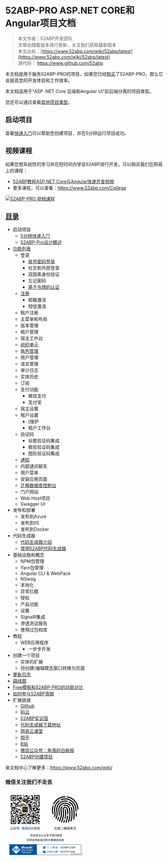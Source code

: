# 52ABP-PRO ASP.NET CORE和Angular项目文档

> 本文作者：52ABP开发团队 </br>
> 文章会随着版本进行更新，关注我们获取最新版本 </br>
> 本文出处：[https://www.52abp.com/wiki/52abp/latest](https://www.52abp.com/wiki/52abp/latest) </br>
> 源代码： https://www.github.com/52abp </br>

本文档是用于服务52ABP-PRO的项目。如果您已经[购买](https://www.52abp.com/Purchase)了52ABP-PRO，那么它会提高您的开发体验和工作效率。

本文档适用于“ASP .NET Core 后端和Angular UI”前后端分离的项目类型。

您还可以通过查看[其他项目类型](Getting-Started.md)。


## 启动项目

查看[快速入门](Getting-Started-Angular.md)可以帮助您创建项目，并在5分钟运行项目成功。


## 视频课程


如果您想系统性的学习并在短时间内学会52ABP进行开发，可以购买我们在网易上的课程：

- [52ABP教程ASP.NET Core与Angular快速开发视频](https://study.163.com/course/courseMain.htm?courseId=1006191011&share=2&shareId=400000000309007)
- 更多课程，可以查看：https://www.52abp.com/College
 

<a href="https://study.163.com/course/courseMain.htm?courseId=1006191011&share=2&shareId=400000000309007" target="_blank"><img src="https://edu-image.nosdn.127.net/0300916b-24c4-491b-9665-a0d367ac0b9e.jpg?imageView&quality=100&crop=0_0_1920_1077&thumbnail=450y250" class="img-fluid" alt="52ABP-PRO 视频课程"></a>

 
## [目录](Index-Angular.md) 

- 启动项目
  - [5分钟快速入门](Getting-Started-Angular.md)  
  - [52ABP-Pro设计概述](Overview-Angular.md)
- [功能列表](Features-Angular.md)
  - 登录
    - [账号密码登录](Features-52ABP-NG-Login.md)
    - 社交和外部登录
    - 双因素身份验证
    - 忘记密码
    - [基于令牌的认证](Features-52ABP-NG-Token-Based-Authentication.md)
  - [注册](Features-52ABP-NG-Sign-Up.md)
    - 邮箱激活
    - 短信激活
  - 租户注册
  - 主菜单和布局
  - 版本管理
  - 租户管理
  - 宿主工作台
  - [组织单元](Features-52ABP-NG-Organization-Units.md)
  - [角色管理](Features-52ABP-NG-Role-Management.md)
  - 用户管理
  - 语言管理
  - 审计日志
  - 实体历史 
  - 订阅
  - 支付功能
    - 微信支付
    - 支付宝
  - 宿主设置  
  - 租户设置  
    - [维护
    - 租户工作台
  - 验证码
    - 谷歌验证码集成
    - 极验验证码集成
    - 图形验证码集成
  - [通知](Features-52ABP-NG-Notifications.md)
  - 内部通讯聊天
  - 用户菜单 
  - 安装应用页面
  - [迁移数据库控制台   ](Migrator-Console-Application.md)
  - 门户网站
  - Web.Host项目
  - Swagger UI  
- 发布和部署
  - 发布到Azure 
  - 发布到IIS
  - 发布到Docker
- 代码生成器
  - [代码生成器介绍](52ABP-Power-Tools-Intro.md)
  - [使用52ABP代码生成器](Development-Guid-52ABP-Power.md)
- 基础设施和概念 
  - NPM包管理
  - Yarn包管理
  - Angular CLI & WebPack 
  - NSwag
  - 本地化 
  - 异常拦截 
  - 授权
  - 产品功能  
  - 设置
  - SignalR集成
  - 渗透测试报告
  - 使用过包和库
- 教程 
  - WEB应用程序
    - 一步步开发
- 创建一个项目  
    - 实体的扩展
    - 将创建/编辑模态窗口转换为页面
- [更新日志](Change-Logs.md)
- [路线图](Road-Map.md)
- [Free模板和52ABP-PRO的功能对比](Abp-Template-vs-52ABP-Pro.md)
- [如何参与52ABP贡献](Contributors-to-52abp.md)
- 扩展链接
  - [Github](https://github.com/52abp)
  - [码云](https://gitee.com/aiabpedu/)
  - [52ABP实训营](https://www.52abp.com/College)
  - [代码生成器下载地址](https://marketplace.visualstudio.com/items?itemName=werltm.52ABPCodeGenerator)
  - [网易云课堂](https://study.163.com/instructor/1025359868.htm?_trace_c_p_k2_=df4a03dfd0684f7b933fc91fa64a33ec)
  - [知乎](https://www.zhihu.com/people/52abp/activities)
  - [B站](https://space.bilibili.com/2954671)
  - [微信公众号：角落的白板报](https://weixin.sogou.com/weixin?p=01030402&query=%E8%A7%92%E8%90%BD%E7%9A%84%E7%99%BD%E6%9D%BF%E6%8A%A5&type=2&ie=utf8)
  - [52ABP创建项目](https://www.52abp.com/Download)

 

来文档中心了解更多：https://www.52abp.com/wiki/ 

### 微信关注我们不走丢

<img src="https://raw.githubusercontent.com/52ABP/Documents/V0.16/src/mvc/images/jiaoluowechat.png" class="img-fluid text-center " alt="公众号：角落的白板报" style="
    height: 80;
    width: 250px;
">
